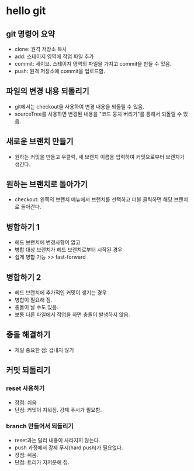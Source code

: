 # hello git

## git 명령어 요약

- clone: 원격 저장소 복사
- add: 스테이지 영역에 작업 파일 추가
- commit: 세이브. 스테이지 영역의 파일을 가지고 commit을 만들 수 있음.
- push: 원격 저장소에 commit을 업로드함.

## 파일의 변경 내용 되돌리기

- git에서는 checkout을 사용하여 변경 내용을 되돌릴 수 있음.
- sourceTree를 사용하면 변경된 내용을 "코드 뭉치 버리기"를 통해서 되돌릴 수 있음.

## 새로운 브랜치 만들기

- 원하는 커밋을 만들고 우클릭, 새 브랜치 이름을 입력하여 커밋으로부터 브랜치가 생긴다.

## 원하는 브랜치로 돌아가기

- checkout: 왼쪽의 브랜치 메뉴에서 브랜치를 선택하고 더블 클릭하면 해당 브랜치로 돌아간다.

## 병합하기 1

- 헤드 브랜치에 변경사항이 없고
- 병합 대상 브랜치가 헤드 브랜치로부터 시작된 경우
- 쉽게 병합 가능 >> fast-forward

## 병합하기 2

- 헤드 브랜치에 추가적인 커밋이 생기는 경우
- 병합이 필요해 짐.
- 충돌이 날 수도 있음.
- 보통 다른 파일에서 작업을 하면 충돌이 발생하지 않음.

## 충돌 해결하기

- 제일 중요한 점: 겁내지 않기

## 커밋 되돌리기

### reset 사용하기

- 장점: 쉬움
- 단점: 커밋이 지워짐. 강제 푸시가 필요함.

### branch 만들어서 되돌리기

- reset과는 달리 내용이 사라지지 않는다.
- push 과정에서 강제 푸시(hard push)가 필요없다.
- 장점: 쉬움.
- 단점: 트리가 지저분해 짐.
